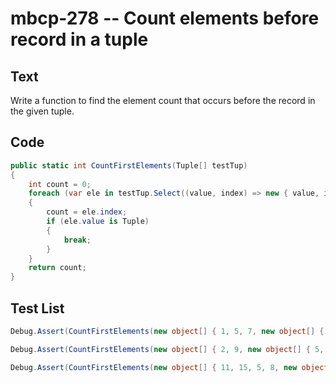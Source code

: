 # mbcp-278 -- Count elements before record in a tuple

## Text

Write a function to find the element count that occurs before the record in the given tuple.

## Code

```csharp
public static int CountFirstElements(Tuple[] testTup)
{
    int count = 0;
    foreach (var ele in testTup.Select((value, index) => new { value, index }))
    {
        count = ele.index;
        if (ele.value is Tuple)
        {
            break;
        }
    }
    return count;
}
```

## Test List

```csharp
Debug.Assert(CountFirstElements(new object[] { 1, 5, 7, new object[] { 4, 6 }, 10 }) == 3);
```

```csharp
Debug.Assert(CountFirstElements(new object[] { 2, 9, new object[] { 5, 7 }, 11 }) == 2);
```

```csharp
Debug.Assert(CountFirstElements(new object[] { 11, 15, 5, 8, new object[] { 2, 3 }, 8 }) == 4);
```

